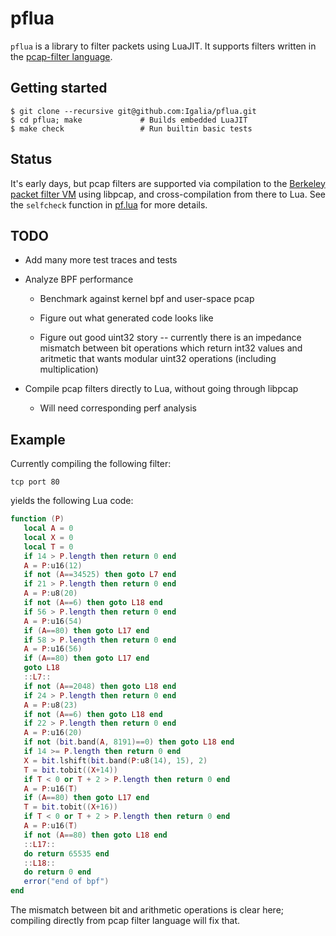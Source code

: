 # pflua

`pflua` is a library to filter packets using LuaJIT.  It supports
filters written in the [pcap-filter
language](https://www.wireshark.org/docs/man-pages/pcap-filter.html#DESCRIPTION).

## Getting started

```shell
$ git clone --recursive git@github.com:Igalia/pflua.git
$ cd pflua; make             # Builds embedded LuaJIT
$ make check                 # Run builtin basic tests
```
## Status

It's early days, but pcap filters are supported via compilation to the
[Berkeley packet filter
VM](https://www.freebsd.org/cgi/man.cgi?query=bpf#FILTER_MACHINE) using
libpcap, and cross-compilation from there to Lua.  See the `selfcheck`
function in
[pf.lua](https://github.com/Igalia/pflua/blob/master/src/pf.lua) for
more details.

## TODO

* Add many more test traces and tests

* Analyze BPF performance

  - Benchmark against kernel bpf and user-space pcap

  - Figure out what generated code looks like

  - Figure out good uint32 story -- currently there is an impedance
    mismatch between bit operations which return int32 values and
    aritmetic that wants modular uint32 operations (including
    multiplication)

* Compile pcap filters directly to Lua, without going through libpcap

  - Will need corresponding perf analysis

## Example

Currently compiling the following filter:

```
tcp port 80
```

yields the following Lua code:

```lua
function (P)
   local A = 0
   local X = 0
   local T = 0
   if 14 > P.length then return 0 end
   A = P:u16(12)
   if not (A==34525) then goto L7 end
   if 21 > P.length then return 0 end
   A = P:u8(20)
   if not (A==6) then goto L18 end
   if 56 > P.length then return 0 end
   A = P:u16(54)
   if (A==80) then goto L17 end
   if 58 > P.length then return 0 end
   A = P:u16(56)
   if (A==80) then goto L17 end
   goto L18
   ::L7::
   if not (A==2048) then goto L18 end
   if 24 > P.length then return 0 end
   A = P:u8(23)
   if not (A==6) then goto L18 end
   if 22 > P.length then return 0 end
   A = P:u16(20)
   if not (bit.band(A, 8191)==0) then goto L18 end
   if 14 >= P.length then return 0 end
   X = bit.lshift(bit.band(P:u8(14), 15), 2)
   T = bit.tobit((X+14))
   if T < 0 or T + 2 > P.length then return 0 end
   A = P:u16(T)
   if (A==80) then goto L17 end
   T = bit.tobit((X+16))
   if T < 0 or T + 2 > P.length then return 0 end
   A = P:u16(T)
   if not (A==80) then goto L18 end
   ::L17::
   do return 65535 end
   ::L18::
   do return 0 end
   error("end of bpf")
end
```

The mismatch between bit and arithmetic operations is clear here;
compiling directly from pcap filter language will fix that.

